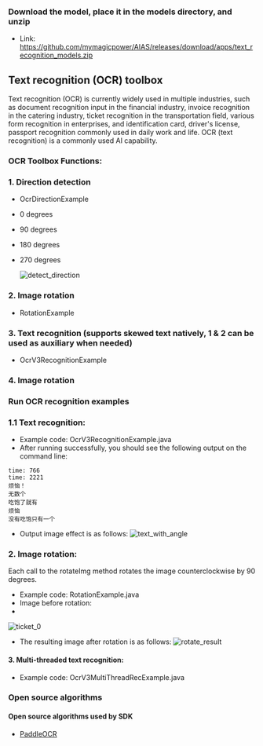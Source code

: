 
### Download the model, place it in the models directory, and unzip
- Link: https://github.com/mymagicpower/AIAS/releases/download/apps/text_recognition_models.zip

## Text recognition (OCR) toolbox

Text recognition (OCR) is currently widely used in multiple industries, such as document recognition input in the financial industry, invoice recognition in the catering industry, ticket recognition in the transportation field, various form recognition in enterprises, and identification card, driver's license, passport recognition commonly used in daily work and life. OCR (text recognition) is a commonly used AI capability.

### OCR Toolbox Functions:

### 1. Direction detection

- OcrDirectionExample
- 0 degrees
- 90 degrees
- 180 degrees
- 270 degrees

  ![detect_direction](https://aias-home.oss-cn-beijing.aliyuncs.com/AIAS/OCR/images/detect_direction.png)

### 2. Image rotation

- RotationExample

### 3. Text recognition (supports skewed text natively, 1 & 2 can be used as auxiliary when needed)

- OcrV3RecognitionExample

### 4. Image rotation

### Run OCR recognition examples
### 1.1 Text recognition:

- Example code: OcrV3RecognitionExample.java
- After running successfully, you should see the following output on the command line:

```text
time: 766
time: 2221
烦恼！
无数个
吃饱了就有
烦恼
没有吃饱只有一个
```

- Output image effect is as follows:
![text_with_angle](https://aias-home.oss-cn-beijing.aliyuncs.com/AIAS/OCR/images/text_with_angle.png)


### 2. Image rotation:
Each call to the rotateImg method rotates the image counterclockwise by 90 degrees.

- Example code: RotationExample.java
- Image before rotation:
- 
![ticket_0](https://aias-home.oss-cn-beijing.aliyuncs.com/AIAS/OCR/images/ticket_0.png)
- The resulting image after rotation is as follows:
![rotate_result](https://aias-home.oss-cn-beijing.aliyuncs.com/AIAS/OCR/images/rotate_result.png)

#### 3. Multi-threaded text recognition:
- Example code: OcrV3MultiThreadRecExample.java


### Open source algorithms
#### Open source algorithms used by SDK
- [PaddleOCR](https://github.com/PaddlePaddle/PaddleOCR)

